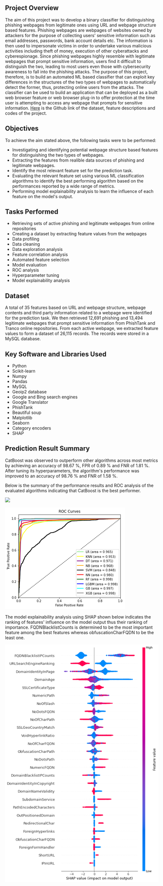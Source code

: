## Project Overview
The aim of this project was to develop a binary classifier for distinguishing phishing webpages from legitimate ones using URL and webpage structure based features. Phishing webpages are webpages of websites owned by attackers for the purpose of collecting users' sensitive information such as email addresses, passwords, bank account details etc. The information is then used to impersonate victims in order to undertake various malicious activities including theft of money, execution of other cyberattacks and cyberespionage. Since phishing webpages highly resemble with legitimate webpages that prompt sensitive information, users find it difficult to distinguish the two, leading to most users even those with cybersecurity awareness to fall into the phishing attacks. The purpose of this project, therefore, is to build an automated ML based classifier that can exploit key differences in the structures of the two types of webpages to automatically detect the former, thus, protecting online users from the attacks. The classifier can be used to build an application that can be deployed as a built web browser feature or web browser plug-in to offer protection at the time user is attempting to access any webpage that prompts for sensitive information. [Here](https://github.com/Popseli/Predicting_Phishing_Webpages) is the Github link of the dataset, feature descriptions and codes of the project.

## Objectives
To achieve the aim stated above, the following tasks were to be performed:
* Investigating and identifying potential webpage structure based features for distinguishing the two types of webpages.
* Extracting the features from realible data sources of phishing and legitimate webpages.
* Identify the most relevant feature set for the prediction task.
* Evaluating the relevant feature set using various ML classification algorithms to identify the best performing algorithm based on the performances reported by a wide range of metrics.
* Performing model explainability analysis to learn the influence of each feature on the model's output.

## Tasks Performed
* Retrieving sets of active phishing and legitimate webpages from online repositories
* Creating a dataset by extracting feature values from the webpages
* Data profiling
* Data cleaning
* Data exploration analysis
* Feature correlation analysis
* Automated feature selection
* Model evaluation
* ROC analysis
* Hyperparameter tuning
* Model explainability analysis

## Dataset
A total of 35 features based on URL and webpage structure, webpage contents and third party information related to a webpage were identified for the prediction task. We then retrieved 12,691 phishing and 13,494 legitimate webpages that prompt sensitive information from PhishTank and Tranco online repositories. From each active webpage, we extracted feature values to form a dataset of 26,115 records. The records were stored in a MySQL database.

## Key Software and Libraries Used
* Python
* Scikit-learn
* Numpy
* Pandas
* MySQL
* Geoip2 database
* Google and Bing search engines
* Google Translator
* PhishTank
* Beautiful soup
* Matplotlib
* Seaborn
* Category encoders
* SHAP

## Prediction Result Summary
CatBoost was observed to outperform other algorithms across most metrics by achieving an accuracy of 98.67 %, FPR of 0.89 % and FNR of 1.81 %. After tuning its hyperparameters, the algorithm's performance was improved to an accuracy of 98.76 % and FNR of 1.58 %.

Below is the summary of the performance results and ROC analysis of the evaluated algorithms indicating that CatBoost is the best performer.

![](https://github.com/Popseli/Predicting_Phishing_Webpages/blob/main/Proj_images/Algorithms%20Results%203.png)

![](https://github.com/Popseli/Predicting_Phishing_Webpages/blob/main/Proj_images/ROC%20Results.png)

The model explainability analysis using SHAP shown below indicates the ranking of features' influence on the model output thus their ranking of importance. FQDNBlacklistCounts is determined to be the most important feature among the best features whereas obfuscationCharFQDN to be the least one.

![](https://github.com/Popseli/Predicting_Phishing_Webpages/blob/main/Proj_images/SHAP%20Analysis.png)
